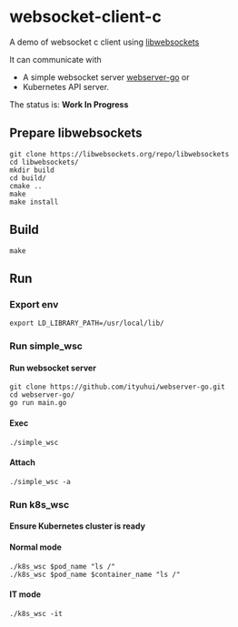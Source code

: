 # websocket-client-c
A demo of websocket c client using [libwebsockets](https://libwebsockets.org/)

It can communicate with 
* A simple websocket server [webserver-go](https://github.com/ityuhui/webserver-go) or
* Kubernetes API server.

The status is:  **Work In Progress**

## Prepare libwebsockets

```shell
git clone https://libwebsockets.org/repo/libwebsockets
cd libwebsockets/
mkdir build
cd build/
cmake ..
make
make install
```

## Build
```shell
make
```


## Run

### Export env
```
export LD_LIBRARY_PATH=/usr/local/lib/
```

### Run simple_wsc
#### Run websocket server
```shell
git clone https://github.com/ityuhui/webserver-go.git
cd webserver-go/
go run main.go
```
#### Exec 
```shell
./simple_wsc
```

#### Attach
```shell
./simple_wsc -a
```

### Run k8s_wsc

#### Ensure Kubernetes cluster is ready

#### Normal mode 
```shell
./k8s_wsc $pod_name "ls /"
./k8s_wsc $pod_name $container_name "ls /"
```

#### IT mode
```shell
./k8s_wsc -it
```
